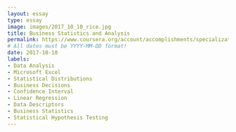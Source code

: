 ```yaml
---
layout: essay
type: essay
image: images/2017_10_10_rice.jpg 
title: Business Statistics and Analysis
permalink: https://www.coursera.org/account/accomplishments/specialization/BLZ6BTXM9434
# All dates must be YYYY-MM-DD format!
date: 2017-10-10
labels:
- Data Analysis
- Microsoft Excel
- Statistical Distributions
- Business Decisions
- Confidence Interval 
- Linear Regression
- Data Descriptors
- Business Statistics
- Statistical Hypothesis Testing
---
```

